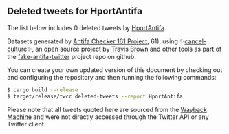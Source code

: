 ## Deleted tweets for HportAntifa

The list below includes 0 deleted tweets by
[HportAntifa](https://twitter.com/HportAntifa).



Datasets generated by [Antifa Checker 161 Project](https://twitter.com/antifacheck161), 61), using ✨[cancel-culture](https://github.com/travisbrown/cancel-culture)✨, an open source project by 
[Travis Brown](https://twitter.com/travisbrown) and other tools as part of the 
[fake-antifa-twitter](https://github.com/antifacheck161/fake-antifa-twitter) project repo on github.

You can create your own updated version of this document by checking out and configuring the
repository and then running the following commands:

```bash
$ cargo build --release
$ target/release/twcc deleted-tweets --report HportAntifa
```

Please note that all tweets quoted here are sourced from the
[Wayback Machine](https://web.archive.org) and were not directly accessed through the Twitter API or
any Twitter client.

